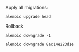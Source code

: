 Apply all migrations:
```shell
alembic upgrade head
```

Rollback
```shell
alembic downgrade -1
```

```shell
alembic downgrade 8ac14e223d1e
```
